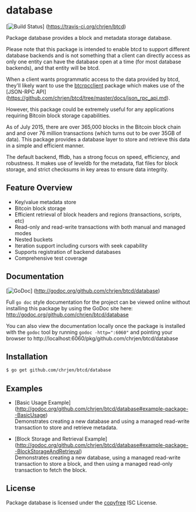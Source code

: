 database
========

[![Build Status](https://travis-ci.org/chrjen/btcd.png?branch=master)]
(https://travis-ci.org/chrjen/btcd)

Package database provides a block and metadata storage database.

Please note that this package is intended to enable btcd to support different
database backends and is not something that a client can directly access as only
one entity can have the database open at a time (for most database backends),
and that entity will be btcd.

When a client wants programmatic access to the data provided by btcd, they'll
likely want to use the [btcrpcclient](https://github.com/chrjen/btcrpcclient)
package which makes use of the [JSON-RPC API]
(https://github.com/chrjen/btcd/tree/master/docs/json_rpc_api.md).

However, this package could be extremely useful for any applications requiring
Bitcoin block storage capabilities.

As of July 2015, there are over 365,000 blocks in the Bitcoin block chain and
and over 76 million transactions (which turns out to be over 35GB of data).
This package provides a database layer to store and retrieve this data in a
simple and efficient manner.

The default backend, ffldb, has a strong focus on speed, efficiency, and
robustness.  It makes use of leveldb for the metadata, flat files for block
storage, and strict checksums in key areas to ensure data integrity.

## Feature Overview

- Key/value metadata store
- Bitcoin block storage
- Efficient retrieval of block headers and regions (transactions, scripts, etc)
- Read-only and read-write transactions with both manual and managed modes
- Nested buckets
- Iteration support including cursors with seek capability
- Supports registration of backend databases
- Comprehensive test coverage

## Documentation

[![GoDoc](https://godoc.org/github.com/chrjen/btcd/database?status.png)]
(http://godoc.org/github.com/chrjen/btcd/database)

Full `go doc` style documentation for the project can be viewed online without
installing this package by using the GoDoc site here:
http://godoc.org/github.com/chrjen/btcd/database

You can also view the documentation locally once the package is installed with
the `godoc` tool by running `godoc -http=":6060"` and pointing your browser to
http://localhost:6060/pkg/github.com/chrjen/btcd/database

## Installation

```bash
$ go get github.com/chrjen/btcd/database
```

## Examples

* [Basic Usage Example]
  (http://godoc.org/github.com/chrjen/btcd/database#example-package--BasicUsage)  
  Demonstrates creating a new database and using a managed read-write
  transaction to store and retrieve metadata.

* [Block Storage and Retrieval Example]
  (http://godoc.org/github.com/chrjen/btcd/database#example-package--BlockStorageAndRetrieval)  
  Demonstrates creating a new database, using a managed read-write transaction
  to store a block, and then using a managed read-only transaction to fetch the
  block.

## License

Package database is licensed under the [copyfree](http://copyfree.org) ISC
License.
